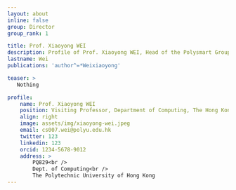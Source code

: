 ```yaml
---
layout: about
inline: false
group: Director
group_rank: 1

title: Prof. Xiaoyong WEI
description: Profile of Prof. Xiaoyong WEI, Head of the Polysmart Group.
lastname: Wei
publications: 'author^=*Weixiaoyong'

teaser: >
   Nothing

profile:
    name: Prof. Xiaoyong WEI
    position: Visiting Professor, Department of Computing, The Hong Kong Polytechnic University and Professor and Head, Department of Computer Science, Sichuan University, China
    align: right
    image: assets/img/xiaoyong-wei.jpeg
    email: cs007.wei@polyu.edu.hk
    twitter: 123
    linkedin: 123
    orcid: 1234-5678-9012
    address: >
        PQ829<br />
        Dept. of Computing<br />
        The Polytechnic University of Hong Kong
---
```



<!-- # Student Assistants

**Wengyu ZHANG**

Student Assistant, Undergraduate Student, Department of Computing, The Hong Kong Polytechnic University

[Homepage](https://wengyuzhang.com)
[Google Scholar](https://scholar.google.com/citations?user=zgV2AIAAAAAJ)
[wengyu.zhang@connect.polyu.hk](mailto:wengyu.zhang@connect.polyu.hk) -->